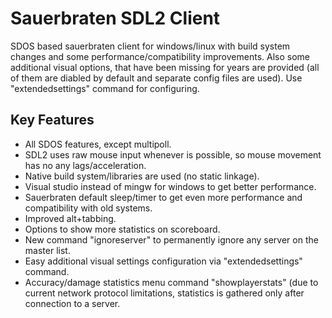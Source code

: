 
# Sauerbraten SDL2 Client

SDOS based sauerbraten client for windows/linux with build system
changes and some performance/compatibility improvements.  Also some
additional visual options, that have been missing for years are
provided (all of them are diabled by default and separate config files
are used). Use "extendedsettings" command for configuring.

## Key Features

* All SDOS features, except multipoll.
* SDL2 uses raw mouse input whenever is possible, so mouse movement
  has no any lags/acceleration.
* Native build system/libraries are used (no static linkage).
* Visual studio instead of mingw for windows to get better
  performance.
* Sauerbraten default sleep/timer to get even more performance
  and compatibility with old systems.
* Improved alt+tabbing.
* Options to show more statistics on scoreboard.
* New command "ignoreserver" to permanently ignore any server on the
  master list.
* Easy additional visual settings configuration via "extendedsettings"
  command.
* Accuracy/damage statistics menu command "showplayerstats" (due to
  current network protocol limitations, statistics is gathered only
  after connection to a server.
